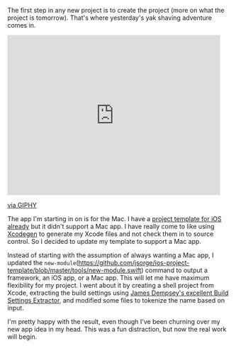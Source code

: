 The first step in any new project is to create the project (more on what the project is tomorrow). That's where yesterday's yak shaving adventure comes in.

<iframe src="https://giphy.com/embed/HCQ4noVjpvFwA" width="480" height="361" frameBorder="0" class="giphy-embed" allowFullScreen></iframe><p><a href="https://giphy.com/gifs/nutshell-HCQ4noVjpvFwA">via GIPHY</a></p>

The app I'm starting in on is for the Mac. I have a [project template for iOS already](https://github.com/jsorge/ios-project-template) but it didn't support a Mac app. I have really come to like using [Xcodegen](https://github.com/yonaskolb/XcodeGen) to generate my Xcode files and not check them in to source control. So I decided to update my template to support a Mac app.

Instead of starting with the assumption of always wanting a Mac app, I updated the `new-module`(https://github.com/jsorge/ios-project-template/blob/master/tools/new-module.swift) command to output a framework, an iOS app, or a Mac app. This will let me have maximum flexibility for my project. I went about it by creating a shell project from Xcode, extracting the build settings using [James Dempsey's excellent Build Settings Extractor](https://github.com/dempseyatgithub/BuildSettingExtractor), and modified some files to tokenize the name based on input.

I'm pretty happy with the result, even though I've been churning over my new app idea in my head. This was a fun distraction, but now the real work will begin.
